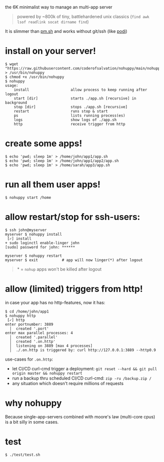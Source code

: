 the 6K minimalist way to manage an multi-app server 

> powered by ~800k of tiny, battlehardened unix classics (`find awk lsof readlink socat dirname find`)

It is slimmer than [pm.sh](https://github.com/coderofsalvation/pm.sh) and works without git/ssh (like [podi](https://github.com/coderofsalvation/podi))

# install on your server!

```
$ wget "https://raw.githubusercontent.com/coderofsalvation/nohuppy/main/nohuppy" > /usr/bin/nohuppy
$ chmod +x /usr/bin/nohuppy
$ nohuppy
usage: 
    install                   allow process to keep running after logout 
    start [dir]               starts ./app.sh [recursive] in background
    stop [dir]                stops ./app.sh [recursive]
    restart                   runs stop & start
    ps                        lists running process(es) 
    logs                      show logs of ./app.sh
    http                      receive trigger from http

```

# create some apps!

```
$ echo 'pwd; sleep 1m' > /home/john/app1/app.sh
$ echo 'pwd; sleep 1m' > /home/john/app1/app2/app.sh
$ echo 'pwd; sleep 1m' > /home/sarah/app3/app.sh
```

# run all them user apps!

```
$ nohuppy start /home
```

# allow restart/stop for ssh-users:

```
$ ssh john@myserver
myserver $ nohuppy install
 [✓] install
+ sudo loginctl enable-linger john
[sudo] password for john: ******

myserver $ nohuppy restart
myserver $ exit           # app will now linger(*) after logout
```

> \* = `nohup` apps won't be killed after logout


# allow (limited) triggers from http!

in case your app has no http-features, now it has:

```
$ cd /home/john/app1
$ nohuppy http
 [✓] http
enter portnumber: 3889
  │  created '.port'
enter max parallel processes: 4
  │  created '.parallel'
  │  created '.on.http'
  │  listening on 3889 [max 4 processes]
  │  ./.on.http is triggered by: curl http://127.0.0.1:3889 --http0.9 
```

use-cases for `.on.http`:

* let CI/CD curl-cmd trigger a deployment: `git reset --hard && git pull origin master && nohuppy restart`
* run a backup thru scheduled CI/CD curl-cmd: `zip -ru /backup.zip /`
* any situation which doesn't require millions of requests

# why nohuppy

Because single-app-servers combined with moore's law (multi-core cpus) is a bit silly in some cases. 

# test

```
$ ./test/test.sh
```
